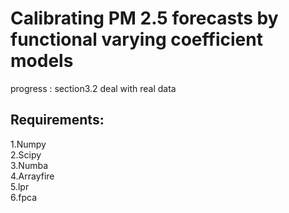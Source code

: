 # Calibrating PM 2.5 forecasts by functional varying coefficient models  
progress : section3.2 deal with real data  
## Requirements:
1.Numpy  
2.Scipy  
3.Numba  
4.Arrayfire  
5.lpr  
6.fpca  

